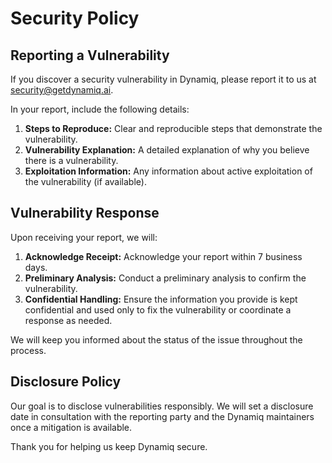 # Security Policy

## Reporting a Vulnerability

If you discover a security vulnerability in Dynamiq, please report it to us at [security@getdynamiq.ai](mailto:security@getdynamiq.ai).

In your report, include the following details:

1. **Steps to Reproduce:** Clear and reproducible steps that demonstrate the vulnerability.
2. **Vulnerability Explanation:** A detailed explanation of why you believe there is a vulnerability.
3. **Exploitation Information:** Any information about active exploitation of the vulnerability (if available).

## Vulnerability Response

Upon receiving your report, we will:

1. **Acknowledge Receipt:** Acknowledge your report within 7 business days.
2. **Preliminary Analysis:** Conduct a preliminary analysis to confirm the vulnerability.
3. **Confidential Handling:** Ensure the information you provide is kept confidential and used only to fix the vulnerability or coordinate a response as needed.

We will keep you informed about the status of the issue throughout the process.

## Disclosure Policy

Our goal is to disclose vulnerabilities responsibly. We will set a disclosure date in consultation with the reporting party and the Dynamiq maintainers once a mitigation is available.

Thank you for helping us keep Dynamiq secure.
